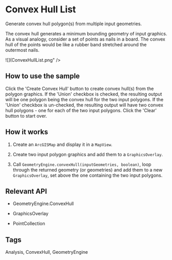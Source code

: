 # Convex Hull List

Generate convex hull polygon(s) from multiple input geometries. 

The convex hull generates a minimum bounding geometry of input graphics. As a visual analogy, consider a set of points as nails in a board. The convex hull of the points would be like a rubber band stretched around the outermost nails.

![](ConvexHullList.png" />

## How to use the sample

Click the 'Create Convex Hull' button to create convex hull(s) from the polygon graphics. If the 'Union' checkbox is checked, the resulting output will be one polygon being the convex hull for the two input polygons. If the 'Union' checkbox is un-checked, the resulting output will have two convex hull polygons - one for each of the two input polygons. Click the 'Clear' button to start over.

## How it works


1. Create an `ArcGISMap` and display it in a `MapView`.

2. Create two input polygon graphics and add them to a `GraphicsOverlay`.

3. Call `GeometryEngine.convexHull(inputGeometries, boolean)`, loop through the returned geometry (or geometries) and add them to a new `GraphicsOverlay`, set above the one containing the two input polygons.


## Relevant API


*   GeometryEngine.ConvexHull

*   GraphicsOverlay

*   PointCollection



## Tags

Analysis, ConvexHull, GeometryEngine

